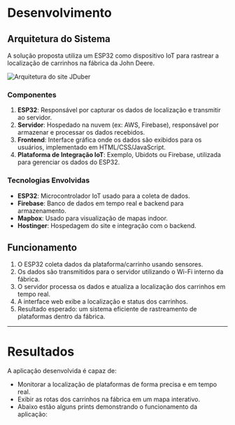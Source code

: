 # Desenvolvimento

## Arquitetura do Sistema

A solução proposta utiliza um ESP32 como dispositivo IoT para rastrear a localização de carrinhos na fábrica da John Deere. 

![Arquitetura do site JDuber](Assets/ArquiteturadositeJDuber.drawio.png)


### Componentes
1. **ESP32**: Responsável por capturar os dados de localização e transmitir ao servidor.
2. **Servidor**: Hospedado na nuvem (ex: AWS, Firebase), responsável por armazenar e processar os dados recebidos.
3. **Frontend**: Interface gráfica onde os dados são exibidos para os usuários, implementado em HTML/CSS/JavaScript.
4. **Plataforma de Integração IoT**: Exemplo, Ubidots ou Firebase, utilizada para gerenciar os dados do ESP32.

### Tecnologias Envolvidas
- **ESP32**: Microcontrolador IoT usado para a coleta de dados.
- **Firebase**: Banco de dados em tempo real e backend para armazenamento.
- **Mapbox**: Usado para visualização de mapas indoor.
- **Hostinger**: Hospedagem do site e integração com o backend.

## Funcionamento

1. O ESP32 coleta dados da plataforma/carrinho usando sensores.
2. Os dados são transmitidos para o servidor utilizando o Wi-Fi interno da fábrica.
3. O servidor processa os dados e atualiza a localização dos carrinhos em tempo real.
4. A interface web exibe a localização e status dos carrinhos.
5. Resultado esperado: um sistema eficiente de rastreamento de plataformas dentro da fábrica.

---

# Resultados

A aplicação desenvolvida é capaz de:
- Monitorar a localização de plataformas de forma precisa e em tempo real.
- Exibir as rotas dos carrinhos na fábrica em um mapa interativo.
- Abaixo estão alguns prints demonstrando o funcionamento da aplicação:
